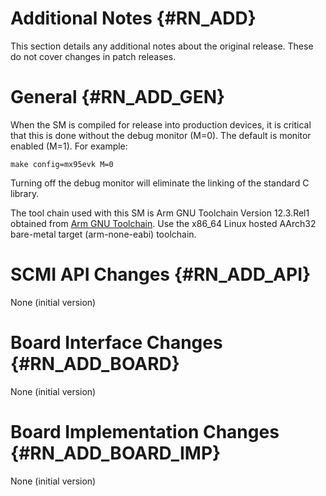 Additional Notes {#RN_ADD}
================

This section details any additional notes about the original release. These do not cover
changes in patch releases.

General {#RN_ADD_GEN}
=======

When the SM is compiled for release into production devices, it is critical that this is
done without the debug monitor (M=0). The default is monitor enabled (M=1). For example:

	make config=mx95evk M=0

Turning off the debug monitor will eliminate the linking of the standard C library.

The tool chain used with this SM is Arm GNU Toolchain Version 12.3.Rel1 obtained from 
[Arm GNU Toolchain](https://developer.arm.com/Tools%20and%20Software/GNU%20Toolchain).
Use the x86_64 Linux hosted AArch32 bare-metal target (arm-none-eabi) toolchain.

SCMI API Changes {#RN_ADD_API}
================

None (initial version)

Board Interface Changes {#RN_ADD_BOARD}
=======================

None (initial version)

Board Implementation Changes {#RN_ADD_BOARD_IMP}
============================

None (initial version)

